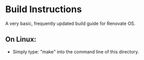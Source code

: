 # Build Instructions
A very basic, frequently updated build guide for Renovate OS.

## On Linux:
- Simply type: "make" into the command line of this directory.
